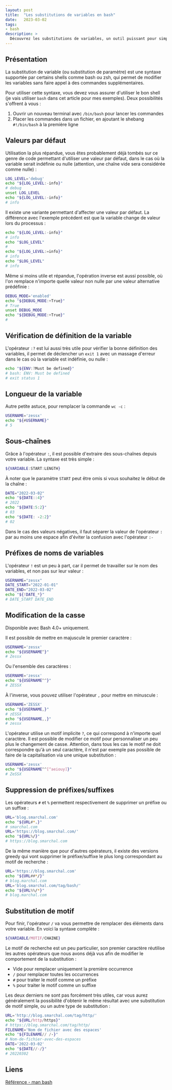 ```yaml
---
layout: post
title:  "Les substitutions de variables en bash"
date:   2023-03-02
tags:
- bash
description: >
  Découvrez les substitutions de variables, un outil puissant pour simplifier vos scripts.
--- 
```


## Présentation

La substitution de variable (ou substitution de paramètre) est une syntaxe supportée par certains shells comme bash ou zsh, qui permet de modifier les variables sans faire appel à des commandes supplémentaires.

Pour utiliser cette syntaxe, vous devez vous assurer d'utiliser le bon shell (je vais utiliser `bash` dans cet article pour mes exemples). Deux possibilités s'offrent à vous :
1. Ouvrir un nouveau terminal avec `/bin/bash` pour lancer les commandes
2. Placer les commandes dans un fichier, en ajoutant le shebang `#!/bin/bash` à la première ligne

## Valeurs par défaut

Utilisation la plus répandue, vous êtes probablement déjà tombés sur ce genre de code permettant d'utiliser une valeur par défaut, dans le cas où la variable serait indéfinie ou nulle (attention, une chaîne vide sera considérée comme nulle) :
```bash
LOG_LEVEL='debug'
echo "${LOG_LEVEL:-info}"
# debug
unset LOG_LEVEL
echo "${LOG_LEVEL:-info}"
# info
```

Il existe une variante permettant d'affecter une valeur par défaut. La différence avec l'exemple précédent est que la variable change de valeur lors du processus :
```bash
echo "${LOG_LEVEL:-info}"
# info
echo "$LOG_LEVEL"
#
echo "${LOG_LEVEL:=info}"
# info
echo "$LOG_LEVEL"
# info
```

Même si moins utile et répandue, l'opération inverse est aussi possible, où l'on remplace n'importe quelle valeur non nulle par une valeur alternative prédéfinie :
```bash
DEBUG_MODE='enabled'
echo "${DEBUG_MODE:+True}"
# True
unset DEBUG_MODE
echo "${DEBUG_MODE:+True}"
#
```

## Vérification de définition de la variable

L'opérateur `:?` est lui aussi très utile pour vérifier la bonne définition des variables, il permet de déclencher un `exit 1` avec un massage d'erreur dans le cas où la variable est indéfinie, ou nulle :
```bash
echo "${ENV:?Must be defined}"
# bash: ENV: Must be defined
# exit status 1
```

## Longueur de la variable

Autre petite astuce, pour remplacer la commande `wc -c` :

```bash
USERNAME='zessx'
echo "${#USERNAME}"
# 5
```

## Sous-chaînes

Grâce à l'opérateur `:`, il est possible d'extraire des sous-chaînes depuis votre variable. La syntaxe est très simple :
```bash
${VARIABLE:START:LENGTH}
```

À noter que le paramètre `START` peut être omis si vous souhaitez le début de la chaîne :
```bash
DATE="2022-03-02"
echo "${DATE::4}"
# 2022
echo "${DATE:5:2}"
# 03
echo "${DATE: -2:2}"
# 02
```

<aside><p>Dans le cas des valeurs négatives, il faut séparer la valeur de l'opérateur <code>:</code> par au moins une espace afin d'éviter la confusion avec l'opérateur <code>:-</code></p></aside>

## Préfixes de noms de variables

L'opérateur `!` est un peu à part, car il permet de travailler sur le nom des variables, et non pas sur leur valeur :
```bash
USERNAME="zessx"
DATE_START="2022-01-01"
DATE_END="2022-03-02"
echo "${!DATE_*}"
# DATE_START DATE_END
```

## Modification de la casse

<aside><p>Disponible avec Bash 4.0+ uniquement.</p></aside>

Il est possible de mettre en majuscule le premier caractère :

```bash
USERNAME='zessx'
echo "${USERNAME^}"
# Zessx
```

Ou l'ensemble des caractères :
```bash
USERNAME='zessx'
echo "${USERNAME^^}"
# ZESSX
```

À l'inverse, vous pouvez utiliser l'opérateur `,` pour mettre en minuscule :
```bash
USERNAME='ZESSX'
echo "${USERNAME,}"
# zESSX
echo "${USERNAME,,}"
# zessx
```

L'opérateur utilise un motif implicite `?`, ce qui correspond à n'importe quel caractère. Il est possible de modifier ce motif pour personnaliser un peu plus le changement de casse. Attention, dans tous les cas le motif ne doit correspondre qu'à un seul caractère, il n'est par exemple pas possible de faire de la capitalisation via une unique substitution :
```bash
USERNAME='zessx'
echo "${USERNAME^^[^aeiouy]}"
# ZeSSX
```

## Suppression de préfixes/suffixes

Les opérateurs `#` et `%` permettent respectivement de supprimer un préfixe ou un suffixe :
```bash
URL='blog.smarchal.com'
echo "${URL#*.}"
# smarchal.com
URL='https://blog.smarchal.com/'
echo "${URL%/}"
# https://blog.smarchal.com
```

De la même manière que pour d'autres opérateurs, il existe des versions greedy qui vont supprimer le préfixe/suffixe le plus long correspondant au motif de recherche :
```bash
URL='https://blog.smarchal.com'
echo "${URL##*/}"
# blog.marchal.com
URL='blog.smarchal.com/tag/bash/'
echo "${URL%%/*}"
# blog.marchal.com
```

## Substitution de motif

Pour finir, l'opérateur `/` va vous permettre de remplacer des éléments dans votre variable. En voici la syntaxe complète :
```bash
${VARIABLE/MOTIF/CHAINE}
```

Le motif de recherche est un peu particulier, son premier caractère réutilise les autres opérateurs que nous avons déjà vus afin de modifier le comportement de la substitution :
- Vide pour remplacer uniquement la première occurrence
- `/` pour remplacer toutes les occurrences
- `#` pour traiter le motif comme un préfixe
- `%` pour traiter le motif comme un suffixe

Les deux derniers ne sont pas forcément très utiles, car vous aurez généralement la possibilité d'obtenir le même résultat avec une substitution de motif simple, ou un autre type de substitution :
```bash
URL='http://blog.smarchal.com/tag/http/'
echo "${URL/http/https}"
# https://blog.smarchal.com/tag/http/
FILENAME='Nom de fichier avec des espaces'
echo "${FILENAME// /-}"
# Nom-de-fichier-avec-des-espaces
DATE='2022-03-02'
echo "${DATE//-/}"
# 20220302
```

## Liens

[Référence - man bash](https://fr.manpages.org/bash)    
